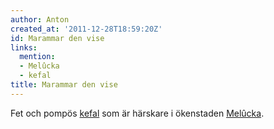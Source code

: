 ```yaml
---
author: Anton
created_at: '2011-12-28T18:59:20Z'
id: Marammar den vise
links:
  mention:
  - Melûcka
  - kefal
title: Marammar den vise
---
```


Fet och pompös [kefal] som är härskare i ökenstaden [Melûcka].

  [kefal]: kefal
  [Melûcka]: Melûcka
